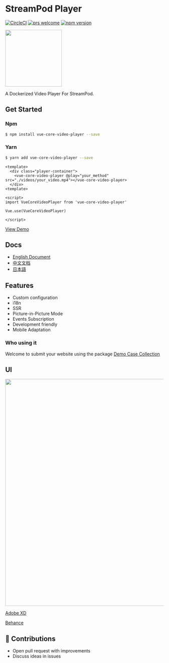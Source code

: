 # StreamPod Player

[![CircleCI](https://circleci.com/gh/core-player/vue-core-video-player.svg?style=shield)](https://circleci.com/gh/core-player/vue-core-video-player)
[![prs welcome](https://img.shields.io/badge/PRs-welcome-brightgreen.svg?style=flat-square)](https://github.com/core-player/vue-core-video-player/pulls)
[![npm version](https://img.shields.io/npm/v/vue-core-video-player.svg?style=flat-square)](https://www.npmjs.com/package/vue-core-video-player)

<img width="180" src="./UI/assets/logo.png">

A Dockerized Video Player For StreamPod.


## Get Started

### Npm

``` bash
$ npm install vue-core-video-player --save
```

### Yarn

``` bash
$ yarn add vue-core-video-player --save
```


``` vue
<template>
  <div class="player-container">
    <vue-core-video-player @play="your_method" src="./videos/your_video.mp4"></vue-core-video-player>
  </div>
<template>

<script>
import VueCoreVideoPlayer from 'vue-core-video-player'

Vue.use(VueCoreVideoPlayer)

</script>
```
[View Demo](http://events.jackpu.com/vue-core-video-player-examples/)


## Docs

+ [English Document](https://core-player.github.io/vue-core-video-player/)
+ [中文文档](https://core-player.github.io/vue-core-video-player/zh/)
+ [日本語](./docs/jp/README.md)

## Features

+ Custom configuration
+ i18n
+ SSR
+ Picture-in-Picture Mode
+ Events Subscription
+ Development friendly
+ Mobile Adaptation

### Who using it

Welcome to submit your website using the package [Demo Case Collection](https://github.com/core-player/vue-core-video-player/issues/26)


## UI

<img width="720px" src="./UI/ui.png">

[Adobe XD](./UI/vue-core-video-player-xd.xd)

[Behance](https://www.behance.net/gallery/84820301/Web-VIdeo-Player)


## 💐 Contributions

+ Open pull request with improvements
+ Discuss ideas in issues

